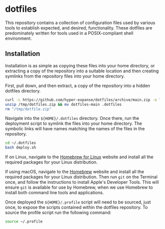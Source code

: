 # dotfiles

This repository contains a collection of configuration files used by various tools to establish expected, and desired, functionality. These dotfiles are predominately written for tools used in a POSIX-compliant shell environment.

## Installation

Installation is as simple as copying these files into your home directory, or extracting a copy of the repository into a suitable location and then creating symlinks from the repository files into your home directory.

First, pull down, and then extract, a copy of the repository into a hidden dotfiles directory.

```bash
curl -L https://github.com/hyper-expanse/dotfiles/archive/main.zip -o "/tmp/dotfiles.zip"
unzip /tmp/dotfiles.zip && mv dotfiles-main .dotfiles
rm "/tmp/dotfile.zip"
```

Navigate into the `${HOME}/.dotfiles` directory. Once there, run the deployment script to symlink the files into your home directory. The symbolic links will have names matching the names of the files in the repository.

```bash
cd ~/.dotfiles
bash deploy.sh
```

If on Linux, navigate to the [Homebrew for Linux](https://docs.brew.sh/Homebrew-on-Linux) website and install all the required packages for your Linux distribution.

If using macOS, navigate to the [Homebrew](https://docs.brew.sh/Installation) website and install all the required packages for your Linux distribution. Then run `git` on the Terminal once, and follow the instructions to install Apple's Developer Tools. This will ensure `git` is available for use by Homebrew, when we use Homebrew to install both command line tools and applications.

Once deployed the `${HOME}/.profile` script will need to be sourced, just once, to expose the scripts contained within the dotfiles repository. To source the profile script run the following command:

```bash
source ~/.profile
```

